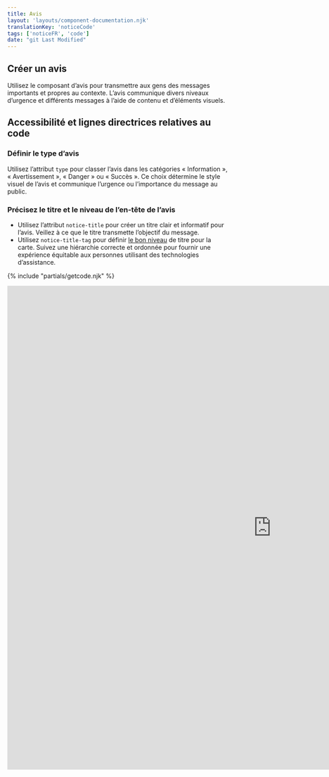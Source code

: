 ```yaml
---
title: Avis
layout: 'layouts/component-documentation.njk'
translationKey: 'noticeCode'
tags: ['noticeFR', 'code']
date: "git Last Modified"
---
```


## Créer un avis

Utilisez le composant d’avis pour transmettre aux gens des messages importants et propres au contexte. L’avis communique divers niveaux d’urgence et différents messages à l’aide de contenu et d’éléments visuels.

## Accessibilité et lignes directrices relatives au code

### Définir le type d’avis

Utilisez l’attribut `type` pour classer l’avis dans les catégories « Information », « Avertissement », « Danger » ou « Succès ». Ce choix détermine le style visuel de l’avis et communique l’urgence ou l’importance du message au public.

### Précisez le titre et le niveau de l’en-tête de l’avis

- Utilisez l’attribut `notice-title` pour créer un titre clair et informatif pour l’avis. Veillez à ce que le titre transmette l’objectif du message.
- Utilisez `notice-title-tag` pour définir [le bon niveau](/fr/composants/titre/design/#classez-les-niveaux-de-titre-de-maniere-hierarchique) de titre pour la carte. Suivez une hiérarchie correcte et ordonnée pour fournir une expérience équitable aux personnes utilisant des technologies d’assistance.

{% include "partials/getcode.njk" %}

<iframe
  title="Survol des propriétés et des évènements relatifs à gcds-notice."
  src="https://cds-snc.github.io/gcds-components/iframe.html?viewMode=docs&demo=true&singleStory=true&id=components-notice--events-properties&lang=fr"
  width="1200"
  height="1100"
  style="display: block; margin: 0 auto;"
  frameBorder="0"
  allow="clipboard-write"
></iframe>
